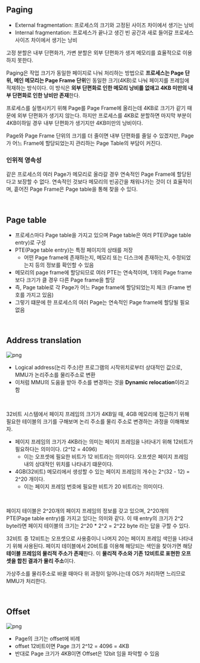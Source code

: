 ## Paging

- External fragmentation: 프로세스의 크기와 고정된 사이즈 차이에서 생기는 낭비
- Internal fragmentation: 프로세스가 끝나고 생긴 빈 공간과 새로 들어갈 프로세스 사이즈 차이에서 생기는 낭비

고정 분할은 내부 단편화가, 가변 분할은 외부 단편화가 생겨 메모리를 효율적으로 이용하지 못한다.<br>

Paging은 작업 크기가 동일한 페이지로 나눠 처리하는 방법으로 **프로세스는 Page 단위, 메인 메모리는 Page Frame 단위**인 동일한 크기(4KB)로 나눠 페이지를 프레임에 적재하는 방식이다. 이 방식은 **외부 단편화로 인한 메모리 낭비를 없애고 4KB 미만의 내부 단편화로 인한 낭비만 존재**한다.<br>

프로세스를 실행시키기 위해 Page를 Page Frame에 올리는데 4KB로 크기가 같기 때문에 외부 단편화가 생기지 않는다. 하지만 프로세스를 4KB로 분할하면 마지막 부분이 4KB이하일 경우 내부 단편화가 생기지만 4KB미만의 낭비이다.<br>

Page와 Page Frame 단위의 크기를 더 줄이면 내부 단편화를 줄일 수 있겠지만, Page가 어느 Frame에 할당되었는지 관리하는 Page Table의 부담이 커진다.

### 인위적 영속성

같은 프로세스의 여러 Page가 메모리로 올라갈 경우 연속적인 Page Frame에 할당된다고 보장할 수 없다. 연속적인 것보다 메모리의 빈공간을 채워나가는 것이 더 효율적이며, 흩어진 Page Frame은 Page table을 통해 찾을 수 있다.

<br>

## Page table

- 프로세스마다 Page table을 가지고 있으며 Page table은 여러 PTE(Page table entry)로 구성
- PTE(Page table entry)는 특정 페이지의 상태를 저장
  - 어떤 Page frame에 존재하는지, 메모리 또는 디스크에 존재하는지, 수정되었는지 등의 정보를 확인할 수 있음
- 메모리의 page frame에 할당되므로 여러 PTE는 연속적이며, 1개의 Page frame보다 크기가 클 경우 다른 Page frame을 할당
- 즉, Page table로 각 Page가 어느 Page frame에 할당되었는지 체크 (Frame 번호를 가지고 있음)
- 그렇기 떄문에 한 프로세스의 여러 Page는 연속적인 Page frame에 할당될 필요 없음

<br>

## Address translation

![png](/Operating_system/_img/address_translation.png)

- Logical address(논리 주소)란 프로그램의 시작위치로부터 상대적인 값으로, MMU가 논리주소를 물리주소로 변환
- 이처럼 MMU의 도움을 받아 주소를 변경하는 것을 **Dynamic relocation**이라고 함
<br>

32비트 시스템에서 페이지 프레임의 크기가 4KB일 때, 4GB 메모리에 접근하기 위해 필요한 테이블의 크기를 구해보며 논리 주소를 물리 주소로 변경하는 과정을 이해해보자.<br>

- 페이지 프레임의 크기가 4KB라는 의미는 페이지 프레임을 나타내기 위해 12비트가 필요하다는 의미이다. (2^12 = 4096)
  - 이는 오프셋에 필요한 비트가 12 비트라는 의미이다. 오프셋은 페이지 프레임 내의 상대적인 위치를 나타내기 떄문이다.
- 4GB(32비트) 메모리에서 생성할 수 있는 페이지 프레임의 개수는 2^(32 - 12) = 2^20 개이다.
  - 이는 페이지 프레임 번호에 필요한 비트가 20 비트라는 의미이다.
<br>

페이지 테이블은 2^20개의 페이지 프레임의 정보를 갖고 있으며, 2^20개의 PTE(Page table entry)를 가지고 있다는 의미와 같다.
이 때 entry의 크기가 2^2 byte라면 페이지 테이블의 크기는 2^20 * 2^2 = 2^22 byte 라는 답을 구할 수 있다.<br>

32비트 중 12비트는 오프셋으로 사용중이니 나머지 20는 페이지 프레임 색인을 나타내기 위해 사용된다.
페이지 테이블에서 20비트를 이용해 해당되는 색인을 찾아가면 해당 **테이블 프레임의 물리적 주소가 존재**한다. 
이 **물리적 주소와 기존 12비트로 표현한 오프셋을 합친 결과가 물리 주소**이다.<br>

가상주소를 물리주소로 바꿀 때마다 위 과정이 일어나는데 OS가 처리하면 느리므로 MMU가 처리한다.

<br>

## Offset

![png](/Operating_system/_img/offset.png)

- Page의 크기는 offset에 비례
- offset 12비트이면 Page 크기 2^12 = 4096 = 4KB
- 반대로 Page 크기가 4KB이면 Offset은 12bit 임을 파악할 수 있음